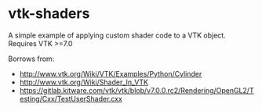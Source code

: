 # vtk-shaders

A simple example of applying custom shader code to a VTK object. Requires VTK >=7.0

Borrows from:
* http://www.vtk.org/Wiki/VTK/Examples/Python/Cylinder
* http://www.vtk.org/Wiki/Shader_In_VTK
* https://gitlab.kitware.com/vtk/vtk/blob/v7.0.0.rc2/Rendering/OpenGL2/Testing/Cxx/TestUserShader.cxx
